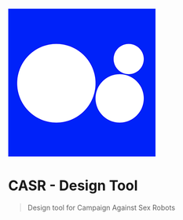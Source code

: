 ![CASR](./assets/casr-icon.png)
# CASR - Design Tool

> Design tool for Campaign Against Sex Robots
